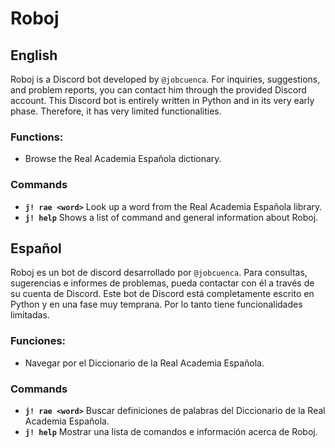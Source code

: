 # Roboj
## English
Roboj is a Discord bot developed by `@jobcuenca`. For inquiries, suggestions, and problem reports, you can contact him through the provided Discord account.
This Discord bot is entirely written in Python and in its very early phase. Therefore, it has very limited functionalities.

### Functions: 
- Browse the Real Academia Española dictionary.

### Commands
- **`j! rae <word>`** Look up a word from the Real Academia Española library.
- **`j! help`** Shows a list of command and general information about Roboj.

## Español
Roboj es un bot de discord desarrollado por `@jobcuenca`. Para consultas, sugerencias e informes de problemas, pueda contactar con él a través de su cuenta de Discord.
Este bot de Discord está completamente escrito en Python y en una fase muy temprana. Por lo tanto tiene funcionalidades limitadas.

### Funciones: 
- Navegar por el Diccionario de la Real Academia Española.

### Commands
- **`j! rae <word>`** Buscar definiciones de palabras del Diccionario de la Real Academia Española.
- **`j! help`** Mostrar una lista de comandos e información acerca de Roboj.
